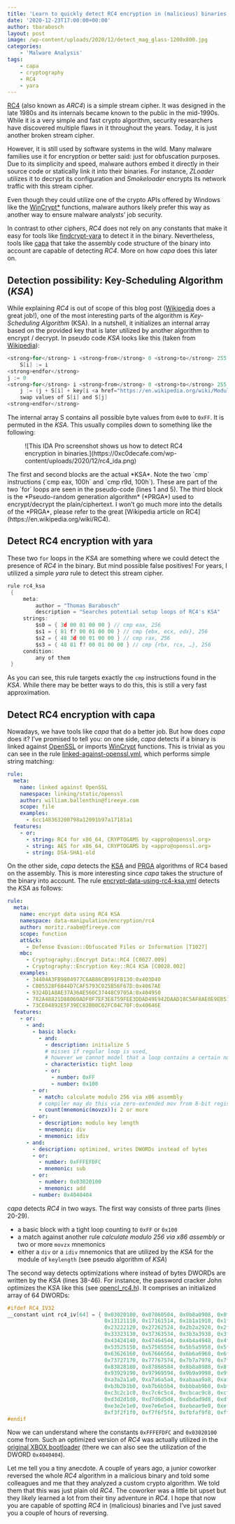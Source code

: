 ```yaml
---
title: 'Learn to quickly detect RC4 encryption in (malicious) binaries'
date: '2020-12-23T17:00:00+00:00'
author: tbarabosch
layout: post
image: /wp-content/uploads/2020/12/detect_mag_glass-1200x800.jpg
categories:
    - 'Malware Analysis'
tags:
    - capa
    - cryptography
    - RC4
    - yara
---
```


[RC4](https://en.wikipedia.org/wiki/RC4) (also known as *ARC4*) is a simple stream cipher. It was designed in the late 1980s and its internals became known to the public in the mid-1990s. While it is a very simple and fast crypto algorithm, security researchers have discovered multiple flaws in it throughout the years. Today, it is just another broken stream cipher.

However, it is still used by software systems in the wild. Many malware families use it for encryption or better said: just for obfuscation purposes. Due to its simplicity and speed, malware authors embed it directly in their source code or statically link it into their binaries. For instance, *ZLoader* utilizes it to decrypt its configuration and *Smokeloader* encrypts its network traffic with this stream cipher.

Even though they could utilize one of the crypto APIs offered by Windows like the [WinCrypt\*](https://docs.microsoft.com/en-us/windows/win32/api/wincrypt/nf-wincrypt-cryptencrypt) functions, malware authors likely prefer this way as another way to ensure malware analysts’ job security.

In contrast to other ciphers, *RC4* does not rely on any constants that make it easy for tools like [findcrypt-yara](https://github.com/polymorf/findcrypt-yara) to detect it in the binary. Nevertheless, tools like [capa](https://github.com/fireeye/capa) that take the assembly code structure of the binary into account are capable of detecting *RC4*. More on how *capa* does this later on.

## Detection possibility: Key-Scheduling Algorithm (*KSA*)

While explaining *RC4* is out of scope of this blog post ([Wikipedia](https://en.wikipedia.org/wiki/RC4) does a great job!), one of the most interesting parts of the algorithm is *Key-Scheduling Algorithm* (KSA). In a nutshell, it initializes an internal array based on the provided key that is later utilized by another algorithm to encrypt / decrypt. In pseudo code *KSA* looks like this (taken from [Wikipedia](https://en.wikipedia.org/wiki/RC4)):

```c
<strong>for</strong> i <strong>from</strong> 0 <strong>to</strong> 255     
    S[i] := i 
<strong>endfor</strong> 
j := 0 
<strong>for</strong> i <strong>from</strong> 0 <strong>to</strong> 255     
    j := (j + S[i] + key[i <a href="https://en.wikipedia.org/wiki/Modulo_operation">mod</a> keylength]) mod 256     
    swap values of S[i] and S[j] 
<strong>endfor</strong>
```

The internal array S contains all possible byte values from `0x00` to `0xFF`. It is permuted in the *KSA*. This usually compiles down to something like the following:

<figure class="wp-block-image size-large">![This IDA Pro screenshot shows us how to detect RC4 encryption in binaries.](https://0xc0decafe.com/wp-content/uploads/2020/12/rc4_ida.png)</figure>The first and second blocks are the actual *KSA*. Note the two `cmp` instructions (`cmp eax, 100h` and `cmp r9d, 100h`). These are part of the two `for` loops are seen in the pseudo-code (lines 1 and 5). The third block is the *Pseudo-random generation algorithm* (*PRGA*) used to encrypt/decrypt the plain/ciphertext. I won’t go much more into the details of the *PRGA*, please refer to the great [Wikipedia article on RC4](https://en.wikipedia.org/wiki/RC4).

## Detect RC4 encryption with yara

These two `for` loops in the *KSA* are something where we could detect the presence of *RC4* in the binary. But mind possible false positives! For years, I utilized a simple *yara* rule to detect this stream cipher.

```c
rule rc4_ksa
 {
     meta:
         author = "Thomas Barabosch"
         description = "Searches potential setup loops of RC4's KSA"
     strings:
         $s0 = { 3d 00 01 00 00 } // cmp eax, 256
         $s1 = { 81 f? 00 01 00 00 } // cmp {ebx, ecx, edx}, 256
         $s2 = { 48 3d 00 01 00 00 } // cmp rax, 256
         $s3 = { 48 81 f? 00 01 00 00 } // cmp {rbx, rcx, …}, 256
     condition:
         any of them
 }
```

As you can see, this rule targets exactly the `cmp` instructions found in the *KSA*. While there may be better ways to do this, this is still a very fast approximation.

## Detect RC4 encryption with capa

Nowadays, we have tools like *capa* that do a better job. But how does *capa* does it? I’ve promised to tell you: on one side, *capa* detects if a binary is linked against [OpenSSL](https://github.com/fireeye/capa-rules/blob/1ff994f7916d66e39b4b5b8dbb310d0e0b051f7f/linking/static/openssl/linked-against-openssl.yml) or imports [WinCrypt](https://github.com/fireeye/capa-rules/blob/7c59ad39d138467fe67ab79532714b8fa7efede0/data-manipulation/encryption/rc4/encrypt-data-using-rc4-via-winapi.yml) functions. This is trivial as you can see in the rule [linked-against-openssl.yml](https://github.com/fireeye/capa-rules/blob/1ff994f7916d66e39b4b5b8dbb310d0e0b051f7f/linking/static/openssl/linked-against-openssl.yml), which performs simple string matching:

```yaml
rule:              
  meta:            
    name: linked against OpenSSL           
    namespace: linking/static/openssl         
    author: william.ballenthin@fireeye.com        
    scope: file       
    examples:         
      - 6cc148363200798a12091b97a17181a1        
  features:       
    - or:       
      - string: RC4 for x86_64, CRYPTOGAMS by <appro@openssl.org>         
      - string: AES for x86_64, CRYPTOGAMS by <appro@openssl.org>          
      - string: DSA-SHA1-old
```

On the other side, *capa* detects the [KSA](https://github.com/fireeye/capa-rules/blob/7c59ad39d138467fe67ab79532714b8fa7efede0/data-manipulation/encryption/rc4/encrypt-data-using-rc4-ksa.yml) and [PRGA](https://github.com/fireeye/capa-rules/blob/7c59ad39d138467fe67ab79532714b8fa7efede0/data-manipulation/encryption/rc4/encrypt-data-using-rc4-prga.yml) algorithms of RC4 based on the assembly. This is more interesting since *capa* takes the structure of the binary into account. The rule [encrypt-data-using-rc4-ksa.yml](https://github.com/fireeye/capa-rules/blob/7c59ad39d138467fe67ab79532714b8fa7efede0/data-manipulation/encryption/rc4/encrypt-data-using-rc4-ksa.yml) detects the *KSA* as follows:

```yaml
rule:                  
  meta:                  
    name: encrypt data using RC4 KSA              
    namespace: data-manipulation/encryption/rc4           
    author: moritz.raabe@fireeye.com             
    scope: function           
    att&ck:            
      - Defense Evasion::Obfuscated Files or Information [T1027]             
    mbc:            
      - Cryptography::Encrypt Data::RC4 [C0027.009]        
      - Cryptography::Encryption Key::RC4 KSA [C0028.002]         
    examples:         
      - 34404A3FB9804977C6AB86CB991FB130:0x403D40           
      - C805528F6844D7CAF5793C025B56F67D:0x4067AE           
      - 9324D1A8AE37A36AE560C37448C9705A:0x404950            
      - 782A48821D88060ADF0F7EF3E8759FEE3DDAD49E942DAAD18C5AF8AE0E9EB51E:0x405C42          
      - 73CE04892E5F39EC82B00C02FC04C70F:0x40646E            
  features:             
    - or:            
      - and:        
        - basic block:       
          - and:       
            - description: initialize S       
            # misses if regular loop is used,          
            # however we cannot model that a loop contains a certain number        
            - characteristic: tight loop       
            - or:       
              - number: 0xFF       
              - number: 0x100       
        - or:         
          - match: calculate modulo 256 via x86 assembly         
          # compiler may do this via zero-extended mov from 8-bit register         
          - count(mnemonic(movzx)): 2 or more        
        - or:       
          - description: modulo key length        
          - mnemonic: div       
          - mnemonic: idiv          
      - and:         
        - description: optimized, writes DWORDs instead of bytes        
        - or:       
          - number: 0xFFFEFDFC       
          - mnemonic: sub       
        - or:       
          - number: 0x03020100          
          - mnemonic: add        
        - number: 0x4040404
```

*capa* detects *RC4* in two ways. The first way consists of three parts (lines 20-29).

- a basic block with a tight loop counting to `0xFF` or `0x100`
- a match against another rule *calculate modulo 256 via x86 assembly* or two or more `movzx` mnemonics
- either a `div` or a `idiv` mnemonics that are utilized by the *KSA* for the module of `keylength` (see pseudo algorithm of *KSA*)

The second way detects optimizations where instead of bytes DWORDs are written by the *KSA* (lines 38-46). For instance, the password cracker John optimizes the K*S*A like this (see [opencl\_rc4.h](https://github.com/openwall/john/blob/b81ed703ceb7ca62df50c2fa0d4ea366ef713a4a/run/opencl/opencl_rc4.h)). It comprises an initialized array of 64 DWORDs:

```c
#ifdef RC4_IV32       
__constant uint rc4_iv[64] = { 0x03020100, 0x07060504, 0x0b0a0908, 0x0f0e0d0c,       
                               0x13121110, 0x17161514, 0x1b1a1918, 0x1f1e1d1c,       
                               0x23222120, 0x27262524, 0x2b2a2928, 0x2f2e2d2c,       
                               0x33323130, 0x37363534, 0x3b3a3938, 0x3f3e3d3c,       
                               0x43424140, 0x47464544, 0x4b4a4948, 0x4f4e4d4c,       
                               0x53525150, 0x57565554, 0x5b5a5958, 0x5f5e5d5c,       
                               0x63626160, 0x67666564, 0x6b6a6968, 0x6f6e6d6c,       
                               0x73727170, 0x77767574, 0x7b7a7978, 0x7f7e7d7c,       
                               0x83828180, 0x87868584, 0x8b8a8988, 0x8f8e8d8c,       
                               0x93929190, 0x97969594, 0x9b9a9998, 0x9f9e9d9c,       
                               0xa3a2a1a0, 0xa7a6a5a4, 0xabaaa9a8, 0xafaeadac,       
                               0xb3b2b1b0, 0xb7b6b5b4, 0xbbbab9b8, 0xbfbebdbc,      
                               0xc3c2c1c0, 0xc7c6c5c4, 0xcbcac9c8, 0xcfcecdcc,       
                               0xd3d2d1d0, 0xd7d6d5d4, 0xdbdad9d8, 0xdfdedddc,       
                               0xe3e2e1e0, 0xe7e6e5e4, 0xebeae9e8, 0xefeeedec,       
                               0xf3f2f1f0, 0xf7f6f5f4, 0xfbfaf9f8, 0xfffefdfc };        
#endif
```

Now we can understand where the constants `0xFFFEFDFC` and `0x03020100` come from. Such an optimized version of *RC4* was actually utilized in the [original XBOX bootloader](https://mborgerson.com/deconstructing-the-xbox-boot-rom/) (there we can also see the utilization of the DWORD `0x4040404`).

Let me tell you a tiny anecdote. A couple of years ago, a junior coworker reversed the whole *RC4* algorithm in a malicious binary and told some colleagues and me that they analyzed a custom crypto algorithm. We told them that this was just plain old *RC4*. The coworker was a little bit upset but they likely learned a lot from their tiny adventure in *RC4*. I hope that now you are capable of spotting *RC4* in (malicious) binaries and I’ve just saved you a couple of hours of reversing.
